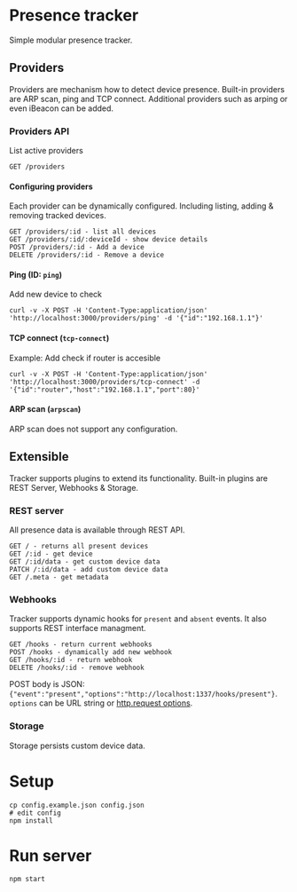 # Presence tracker
Simple modular presence tracker.

## Providers
Providers are mechanism how to detect device presence. Built-in providers are ARP scan, ping and TCP connect. Additional providers such as arping or even iBeacon can be added.

### Providers API

List active providers

    GET /providers

#### Configuring providers

Each provider can be dynamically configured. Including listing, adding & removing tracked devices.

    GET /providers/:id - list all devices
    GET /providers/:id/:deviceId - show device details
    POST /providers/:id - Add a device
    DELETE /providers/:id - Remove a device

#### Ping (ID: `ping`)

Add new device to check

    curl -v -X POST -H 'Content-Type:application/json' 'http://localhost:3000/providers/ping' -d '{"id":"192.168.1.1"}'

#### TCP connect (`tcp-connect`)

Example: Add check if router is accesible

    curl -v -X POST -H 'Content-Type:application/json' 'http://localhost:3000/providers/tcp-connect' -d '{"id":"router","host":"192.168.1.1","port":80}'

#### ARP scan (`arpscan`)

ARP scan does not support any configuration.

## Extensible
Tracker supports plugins to extend its functionality. Built-in plugins are REST Server, Webhooks & Storage.

### REST server
All presence data is available through REST API.

    GET / - returns all present devices
    GET /:id - get device
    GET /:id/data - get custom device data
    PATCH /:id/data - add custom device data
    GET /.meta - get metadata

### Webhooks
Tracker supports dynamic hooks for `present` and `absent` events. It also supports REST interface managment.

    GET /hooks - return current webhooks
    POST /hooks - dynamically add new webhook
    GET /hooks/:id - return webhook
    DELETE /hooks/:id - remove webhook

POST body is JSON: `{"event":"present","options":"http://localhost:1337/hooks/present"}`. `options` can be URL string or [http.request options][request_options].

### Storage
Storage persists custom device data.

# Setup

    cp config.example.json config.json
    # edit config
    npm install

# Run server

    npm start

[request_options]: https://nodejs.org/api/http.html#http_http_request_options_callback
